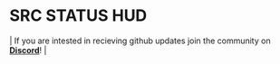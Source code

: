 # SRC STATUS HUD

| If you are intested in recieving github updates join the community on **[Discord](https://discord.gg/tebex)**! |



